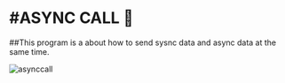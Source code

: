 #ASYNC CALL 🦖
===============

##This program is a about how to send sysnc data and async data at the same time.

![asynccall](https://user-images.githubusercontent.com/54776247/202891387-1398a1c6-be18-49e2-8e23-11e13369abe9.JPG)
